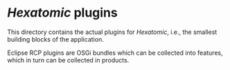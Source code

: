 # *Hexatomic* plugins

This directory contains the actual plugins for *Hexatomic*, i.e.,
the smallest building blocks of the application.

Eclipse RCP plugins are OSGi bundles which can be collected
into features, which in turn can be collected in products.